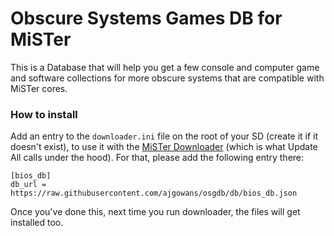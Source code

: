 
# Obscure Systems Games DB for MiSTer

This is a Database that will help you get a few console and computer game and software collections for more obscure systems that are compatible with MiSTer cores.

### How to install

Add an entry to the `downloader.ini` file on the root of your SD (create it if it doesn't exist), to use it with the [MiSTer Downloader](https://github.com/MiSTer-devel/Downloader_MiSTer/) (which is what Update All calls under the hood). For that, please add the following entry there:

```
[bios_db]
db_url = https://raw.githubusercontent.com/ajgowans/osgdb/db/bios_db.json
```

Once you've done this, next time you run downloader, the files will get installed too.
